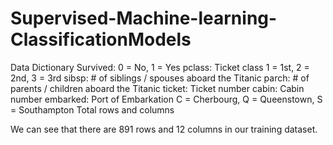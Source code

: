# Supervised-Machine-learning-ClassificationModels

Data Dictionary
Survived: 0 = No, 1 = Yes
pclass: Ticket class 1 = 1st, 2 = 2nd, 3 = 3rd
sibsp: # of siblings / spouses aboard the Titanic
parch: # of parents / children aboard the Titanic
ticket: Ticket number
cabin: Cabin number
embarked: Port of Embarkation C = Cherbourg, Q = Queenstown, S = Southampton
Total rows and columns

We can see that there are 891 rows and 12 columns in our training dataset.

